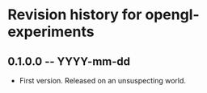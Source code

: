 # Revision history for opengl-experiments

## 0.1.0.0 -- YYYY-mm-dd

* First version. Released on an unsuspecting world.
